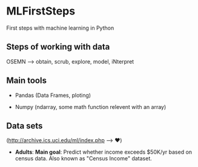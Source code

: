 # MLFirstSteps
First steps with machine learning in Python


## Steps of working with data

OSEMN --> obtain, scrub, explore, model, iNterpret

## Main tools 

* Pandas (Data Frames, ploting)

* Numpy (ndarray, some math function relevent with an array)

## Data sets
(http://archive.ics.uci.edu/ml/index.php --> ❤️)

* **Adults**: **Main goal**: Predict whether income exceeds $50K/yr based on census data. Also known as "Census Income" dataset.
